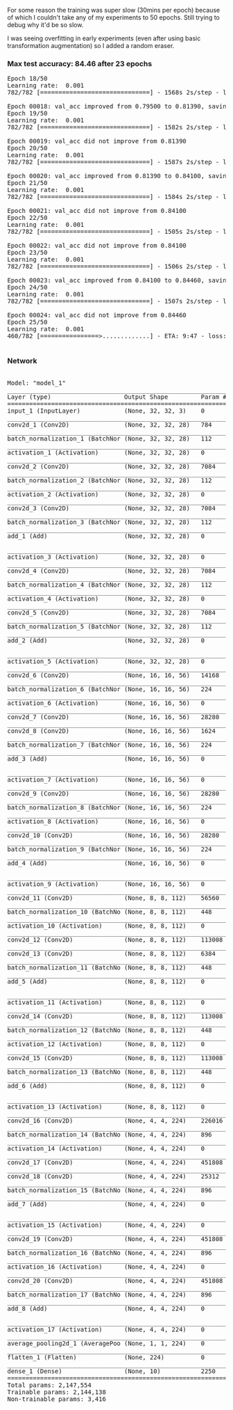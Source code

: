 For some reason the training was super slow (30mins per epoch) because of which I couldn't take any of my experiments to 50 epochs. Still trying to debug why it'd be so slow.

I was seeing overfitting in early experiments (even after using basic transformation augmentation) so I added a random eraser.


### Max test accuracy: 84.46 after 23 epochs
<pre>
Epoch 18/50
Learning rate:  0.001
782/782 [==============================] - 1568s 2s/step - loss: 0.8059 - acc: 0.8084 - val_loss: 0.8004 - val_acc: 0.8139

Epoch 00018: val_acc improved from 0.79500 to 0.81390, saving model to /content/saved_models/cifar10_ResNet18v1_model.018.h5
Epoch 19/50
Learning rate:  0.001
782/782 [==============================] - 1582s 2s/step - loss: 0.7980 - acc: 0.8104 - val_loss: 0.8330 - val_acc: 0.8132

Epoch 00019: val_acc did not improve from 0.81390
Epoch 20/50
Learning rate:  0.001
782/782 [==============================] - 1587s 2s/step - loss: 0.7849 - acc: 0.8162 - val_loss: 0.7267 - val_acc: 0.8410

Epoch 00020: val_acc improved from 0.81390 to 0.84100, saving model to /content/saved_models/cifar10_ResNet18v1_model.020.h5
Epoch 21/50
Learning rate:  0.001
782/782 [==============================] - 1584s 2s/step - loss: 0.7795 - acc: 0.8192 - val_loss: 0.7958 - val_acc: 0.8179

Epoch 00021: val_acc did not improve from 0.84100
Epoch 22/50
Learning rate:  0.001
782/782 [==============================] - 1505s 2s/step - loss: 0.7697 - acc: 0.8202 - val_loss: 0.8385 - val_acc: 0.8073

Epoch 00022: val_acc did not improve from 0.84100
Epoch 23/50
Learning rate:  0.001
782/782 [==============================] - 1506s 2s/step - loss: 0.7608 - acc: 0.8241 - val_loss: 0.7128 - val_acc: 0.8446

Epoch 00023: val_acc improved from 0.84100 to 0.84460, saving model to /content/saved_models/cifar10_ResNet18v1_model.023.h5
Epoch 24/50
Learning rate:  0.001
782/782 [==============================] - 1507s 2s/step - loss: 0.7557 - acc: 0.8265 - val_loss: 0.7924 - val_acc: 0.8175

Epoch 00024: val_acc did not improve from 0.84460
Epoch 25/50
Learning rate:  0.001
460/782 [================>.............] - ETA: 9:47 - loss: 0.7469 - acc: 0.8286

</pre>


### Network
<pre>

Model: "model_1"
__________________________________________________________________________________________________
Layer (type)                    Output Shape         Param #     Connected to                     
==================================================================================================
input_1 (InputLayer)            (None, 32, 32, 3)    0                                            
__________________________________________________________________________________________________
conv2d_1 (Conv2D)               (None, 32, 32, 28)   784         input_1[0][0]                    
__________________________________________________________________________________________________
batch_normalization_1 (BatchNor (None, 32, 32, 28)   112         conv2d_1[0][0]                   
__________________________________________________________________________________________________
activation_1 (Activation)       (None, 32, 32, 28)   0           batch_normalization_1[0][0]      
__________________________________________________________________________________________________
conv2d_2 (Conv2D)               (None, 32, 32, 28)   7084        activation_1[0][0]               
__________________________________________________________________________________________________
batch_normalization_2 (BatchNor (None, 32, 32, 28)   112         conv2d_2[0][0]                   
__________________________________________________________________________________________________
activation_2 (Activation)       (None, 32, 32, 28)   0           batch_normalization_2[0][0]      
__________________________________________________________________________________________________
conv2d_3 (Conv2D)               (None, 32, 32, 28)   7084        activation_2[0][0]               
__________________________________________________________________________________________________
batch_normalization_3 (BatchNor (None, 32, 32, 28)   112         conv2d_3[0][0]                   
__________________________________________________________________________________________________
add_1 (Add)                     (None, 32, 32, 28)   0           activation_1[0][0]               
                                                                 batch_normalization_3[0][0]      
__________________________________________________________________________________________________
activation_3 (Activation)       (None, 32, 32, 28)   0           add_1[0][0]                      
__________________________________________________________________________________________________
conv2d_4 (Conv2D)               (None, 32, 32, 28)   7084        activation_3[0][0]               
__________________________________________________________________________________________________
batch_normalization_4 (BatchNor (None, 32, 32, 28)   112         conv2d_4[0][0]                   
__________________________________________________________________________________________________
activation_4 (Activation)       (None, 32, 32, 28)   0           batch_normalization_4[0][0]      
__________________________________________________________________________________________________
conv2d_5 (Conv2D)               (None, 32, 32, 28)   7084        activation_4[0][0]               
__________________________________________________________________________________________________
batch_normalization_5 (BatchNor (None, 32, 32, 28)   112         conv2d_5[0][0]                   
__________________________________________________________________________________________________
add_2 (Add)                     (None, 32, 32, 28)   0           activation_3[0][0]               
                                                                 batch_normalization_5[0][0]      
__________________________________________________________________________________________________
activation_5 (Activation)       (None, 32, 32, 28)   0           add_2[0][0]                      
__________________________________________________________________________________________________
conv2d_6 (Conv2D)               (None, 16, 16, 56)   14168       activation_5[0][0]               
__________________________________________________________________________________________________
batch_normalization_6 (BatchNor (None, 16, 16, 56)   224         conv2d_6[0][0]                   
__________________________________________________________________________________________________
activation_6 (Activation)       (None, 16, 16, 56)   0           batch_normalization_6[0][0]      
__________________________________________________________________________________________________
conv2d_7 (Conv2D)               (None, 16, 16, 56)   28280       activation_6[0][0]               
__________________________________________________________________________________________________
conv2d_8 (Conv2D)               (None, 16, 16, 56)   1624        activation_5[0][0]               
__________________________________________________________________________________________________
batch_normalization_7 (BatchNor (None, 16, 16, 56)   224         conv2d_7[0][0]                   
__________________________________________________________________________________________________
add_3 (Add)                     (None, 16, 16, 56)   0           conv2d_8[0][0]                   
                                                                 batch_normalization_7[0][0]      
__________________________________________________________________________________________________
activation_7 (Activation)       (None, 16, 16, 56)   0           add_3[0][0]                      
__________________________________________________________________________________________________
conv2d_9 (Conv2D)               (None, 16, 16, 56)   28280       activation_7[0][0]               
__________________________________________________________________________________________________
batch_normalization_8 (BatchNor (None, 16, 16, 56)   224         conv2d_9[0][0]                   
__________________________________________________________________________________________________
activation_8 (Activation)       (None, 16, 16, 56)   0           batch_normalization_8[0][0]      
__________________________________________________________________________________________________
conv2d_10 (Conv2D)              (None, 16, 16, 56)   28280       activation_8[0][0]               
__________________________________________________________________________________________________
batch_normalization_9 (BatchNor (None, 16, 16, 56)   224         conv2d_10[0][0]                  
__________________________________________________________________________________________________
add_4 (Add)                     (None, 16, 16, 56)   0           activation_7[0][0]               
                                                                 batch_normalization_9[0][0]      
__________________________________________________________________________________________________
activation_9 (Activation)       (None, 16, 16, 56)   0           add_4[0][0]                      
__________________________________________________________________________________________________
conv2d_11 (Conv2D)              (None, 8, 8, 112)    56560       activation_9[0][0]               
__________________________________________________________________________________________________
batch_normalization_10 (BatchNo (None, 8, 8, 112)    448         conv2d_11[0][0]                  
__________________________________________________________________________________________________
activation_10 (Activation)      (None, 8, 8, 112)    0           batch_normalization_10[0][0]     
__________________________________________________________________________________________________
conv2d_12 (Conv2D)              (None, 8, 8, 112)    113008      activation_10[0][0]              
__________________________________________________________________________________________________
conv2d_13 (Conv2D)              (None, 8, 8, 112)    6384        activation_9[0][0]               
__________________________________________________________________________________________________
batch_normalization_11 (BatchNo (None, 8, 8, 112)    448         conv2d_12[0][0]                  
__________________________________________________________________________________________________
add_5 (Add)                     (None, 8, 8, 112)    0           conv2d_13[0][0]                  
                                                                 batch_normalization_11[0][0]     
__________________________________________________________________________________________________
activation_11 (Activation)      (None, 8, 8, 112)    0           add_5[0][0]                      
__________________________________________________________________________________________________
conv2d_14 (Conv2D)              (None, 8, 8, 112)    113008      activation_11[0][0]              
__________________________________________________________________________________________________
batch_normalization_12 (BatchNo (None, 8, 8, 112)    448         conv2d_14[0][0]                  
__________________________________________________________________________________________________
activation_12 (Activation)      (None, 8, 8, 112)    0           batch_normalization_12[0][0]     
__________________________________________________________________________________________________
conv2d_15 (Conv2D)              (None, 8, 8, 112)    113008      activation_12[0][0]              
__________________________________________________________________________________________________
batch_normalization_13 (BatchNo (None, 8, 8, 112)    448         conv2d_15[0][0]                  
__________________________________________________________________________________________________
add_6 (Add)                     (None, 8, 8, 112)    0           activation_11[0][0]              
                                                                 batch_normalization_13[0][0]     
__________________________________________________________________________________________________
activation_13 (Activation)      (None, 8, 8, 112)    0           add_6[0][0]                      
__________________________________________________________________________________________________
conv2d_16 (Conv2D)              (None, 4, 4, 224)    226016      activation_13[0][0]              
__________________________________________________________________________________________________
batch_normalization_14 (BatchNo (None, 4, 4, 224)    896         conv2d_16[0][0]                  
__________________________________________________________________________________________________
activation_14 (Activation)      (None, 4, 4, 224)    0           batch_normalization_14[0][0]     
__________________________________________________________________________________________________
conv2d_17 (Conv2D)              (None, 4, 4, 224)    451808      activation_14[0][0]              
__________________________________________________________________________________________________
conv2d_18 (Conv2D)              (None, 4, 4, 224)    25312       activation_13[0][0]              
__________________________________________________________________________________________________
batch_normalization_15 (BatchNo (None, 4, 4, 224)    896         conv2d_17[0][0]                  
__________________________________________________________________________________________________
add_7 (Add)                     (None, 4, 4, 224)    0           conv2d_18[0][0]                  
                                                                 batch_normalization_15[0][0]     
__________________________________________________________________________________________________
activation_15 (Activation)      (None, 4, 4, 224)    0           add_7[0][0]                      
__________________________________________________________________________________________________
conv2d_19 (Conv2D)              (None, 4, 4, 224)    451808      activation_15[0][0]              
__________________________________________________________________________________________________
batch_normalization_16 (BatchNo (None, 4, 4, 224)    896         conv2d_19[0][0]                  
__________________________________________________________________________________________________
activation_16 (Activation)      (None, 4, 4, 224)    0           batch_normalization_16[0][0]     
__________________________________________________________________________________________________
conv2d_20 (Conv2D)              (None, 4, 4, 224)    451808      activation_16[0][0]              
__________________________________________________________________________________________________
batch_normalization_17 (BatchNo (None, 4, 4, 224)    896         conv2d_20[0][0]                  
__________________________________________________________________________________________________
add_8 (Add)                     (None, 4, 4, 224)    0           activation_15[0][0]              
                                                                 batch_normalization_17[0][0]     
__________________________________________________________________________________________________
activation_17 (Activation)      (None, 4, 4, 224)    0           add_8[0][0]                      
__________________________________________________________________________________________________
average_pooling2d_1 (AveragePoo (None, 1, 1, 224)    0           activation_17[0][0]              
__________________________________________________________________________________________________
flatten_1 (Flatten)             (None, 224)          0           average_pooling2d_1[0][0]        
__________________________________________________________________________________________________
dense_1 (Dense)                 (None, 10)           2250        flatten_1[0][0]                  
==================================================================================================
Total params: 2,147,554
Trainable params: 2,144,138
Non-trainable params: 3,416

</pre>
